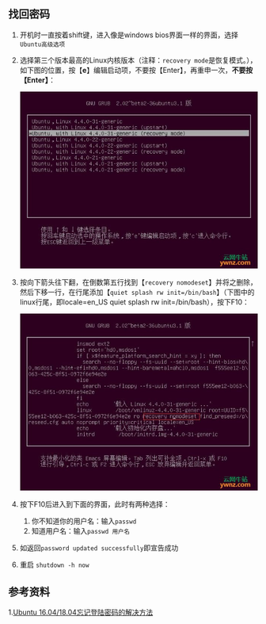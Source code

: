 ## 找回密码

1. 开机时一直按着shift键，进入像是windows bios界面一样的界面，选择`Ubuntu高级选项`

2. 选择第三个版本最高的Linux内核版本（注释：`recovery mode`是恢复模式。），如下图的位置，按【**e**】编辑启动项，不要按【Enter】，再重申一次，**不要按【Enter】**：

   ![Ubuntu 16.04/18.04忘记登陆密码的解决方法](assets/1-1PQ3215912910.jpeg)

3. 按向下箭头往下翻，在倒数第五行找到【`recovery nomodeset`】并将之删除，然后下移一行，在行尾添加【`quiet splash rw init=/bin/bash`】（下图中的linux行尾，即locale=en_US quiet splash rw init=/bin/bash），按下F10：

   ![Ubuntu 16.04/18.04忘记登陆密码的解决方法](assets/1-1PQ3215929156.jpeg)

4. 按下F10后进入到下面的界面，此时有两种选择：

   1. 你不知道你的用户名：输入`passwd `
   2. 知道用户名：输入`passwd 用户名`

5. 如返回`password updated successfully`即宣告成功

6. 重启 `shutdown -h now`

## 参考资料

1.[Ubuntu 16.04/18.04忘记登陆密码的解决方法](http://www.zztongyun.com/article/linux%E5%BF%98%E8%AE%B0%E7%99%BB%E5%BD%95%E5%AF%86%E7%A0%81)
